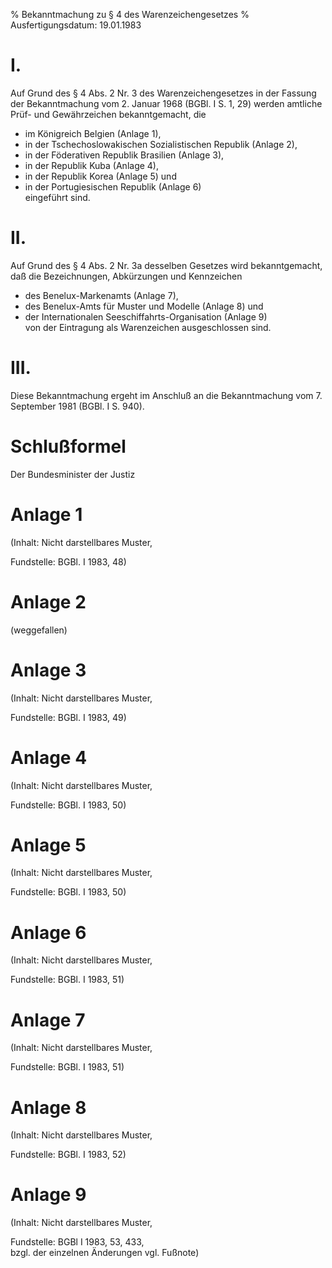 % Bekanntmachung zu § 4 des Warenzeichengesetzes
% Ausfertigungsdatum: 19.01.1983
 
# I.

Auf Grund des § 4 Abs. 2 Nr. 3 des Warenzeichengesetzes in der Fassung der Bekanntmachung vom 2. Januar 1968 (BGBl. I S. 1, 29) werden amtliche Prüf- und Gewährzeichen bekanntgemacht, die  
- im Königreich Belgien (Anlage 1),  
- in der Tschechoslowakischen Sozialistischen Republik (Anlage 2),  
- in der Föderativen Republik Brasilien (Anlage 3),  
- in der Republik Kuba (Anlage 4),  
- in der Republik Korea (Anlage 5) und  
- in der Portugiesischen Republik (Anlage 6)  
eingeführt sind.

# II.

Auf Grund des § 4 Abs. 2 Nr. 3a desselben Gesetzes wird bekanntgemacht, daß die Bezeichnungen, Abkürzungen und Kennzeichen  
- des Benelux-Markenamts (Anlage 7),  
- des Benelux-Amts für Muster und Modelle (Anlage 8) und  
- der Internationalen Seeschiffahrts-Organisation (Anlage 9)  
von der Eintragung als Warenzeichen ausgeschlossen sind.

# III.

Diese Bekanntmachung ergeht im Anschluß an die Bekanntmachung vom 7. September 1981 (BGBl. I S. 940).

# Schlußformel

Der Bundesminister der Justiz

# Anlage 1

(Inhalt: Nicht darstellbares Muster,

  

Fundstelle: BGBl. I 1983, 48)

# Anlage 2

(weggefallen)

# Anlage 3

(Inhalt: Nicht darstellbares Muster,

  

Fundstelle: BGBl. I 1983, 49)

# Anlage 4

(Inhalt: Nicht darstellbares Muster,

  

Fundstelle: BGBl. I 1983, 50)

# Anlage 5

(Inhalt: Nicht darstellbares Muster,

  

Fundstelle: BGBl. I 1983, 50)

# Anlage 6

(Inhalt: Nicht darstellbares Muster,

  

Fundstelle: BGBl. I 1983, 51)

# Anlage 7

(Inhalt: Nicht darstellbares Muster,

  

Fundstelle: BGBl. I 1983, 51)

# Anlage 8

(Inhalt: Nicht darstellbares Muster,

  

Fundstelle: BGBl. I 1983, 52)

# Anlage 9

(Inhalt: Nicht darstellbares Muster,

  

Fundstelle: BGBl I 1983, 53, 433,  
bzgl. der einzelnen Änderungen vgl. Fußnote)
